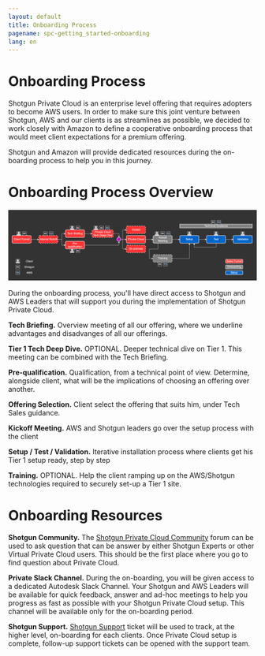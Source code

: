 ```yaml
---
layout: default
title: Onboarding Process
pagename: spc-getting_started-onboarding
lang: en
---
```


# Onboarding Process

Shotgun Private Cloud is an enterprise level offering that requires adopters to become AWS users. In order to make sure this joint venture between Shotgun, AWS and our clients is as streamlines as possible, we decided to work closely with Amazon to define a cooperative onboarding process that would meet client expectations for a premium offering.

Shotgun and Amazon will provide dedicated resources during the on-boarding process to help you in this journey.

# Onboarding Process Overview

![onboarding-process](../images/spc-onboarding-process.png)

During the onboarding process, you'll have direct access to Shotgun and AWS Leaders that will support you during the implementation of Shotgun Private Cloud.

**Tech Briefing.**  Overview meeting of all our offering, where we underline advantages and disadvanges of all our offerings.

**Tier 1 Tech Deep Dive.**  OPTIONAL. Deeper technical dive on Tier 1. This meeting can be combined with the Tech Briefing.

**Pre-qualification.** Qualification, from a technical point of view. Determine, alongside client, what will be the implications of choosing an offering over another.

**Offering Selection.** Client select the offering that suits him, under Tech Sales guidance.

**Kickoff Meeting.**	AWS and Shotgun leaders go over the setup process with the client

**Setup / Test / Validation.**	Iterative installation process where clients get his Tier 1 setup ready, step by step

**Training.** OPTIONAL. Help the client ramping up on the AWS/Shotgun technologies required to securely set-up a Tier 1 site.

# Onboarding Resources

**Shotgun Community.** The [Shotgun Private Cloud Community](https://community.shotgunsoftware.com/c/beta-private-cloud/31) forum can be used to ask question that can be answer by either Shotgun Experts or other Virtual Private Cloud users. This should be the first place where you go to find question about Private Cloud.

**Private Slack Channel.** During the on-boarding, you will be given access to a dedicated Autodesk Slack Channel. Your Shotgun and AWS Leaders will be available for quick feedback, answer and ad-hoc meetings to help you progress as fast as possible with your Shotgun Private Cloud setup. This channel will be available only for the on-boarding period.

**Shotgun Support.** [Shotgun Support](https://support.shotgunsoftware.com/hc/en-us/requests/new) ticket will be used to track, at the higher level, on-boarding for each clients. Once Private Cloud setup is complete, follow-up support tickets can be opened with the support team.
